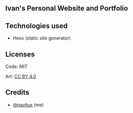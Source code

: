 Ivan's Personal Website and Portfolio
-------------------------------------

Technologies used
-----------------
- Hexo (static site generator)

Licenses
--------
Code: MIT

Art: [CC BY 4.0](https://creativecommons.org/licenses/by/4.0/)


Credits
-------
- [@navitux](https://github.com/navitux) (me)

